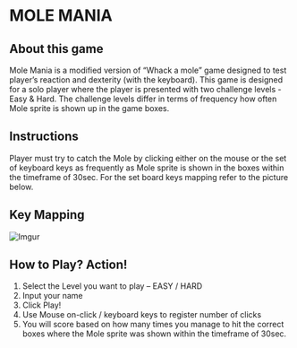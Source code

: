 # MOLE MANIA

## **About this game**

Mole Mania is a modified version of “Whack a mole” game designed to test player’s reaction and dexterity (with the keyboard). This game is designed for a solo player where the player is presented with two challenge levels - Easy & Hard. The challenge levels differ in terms of frequency how often Mole sprite is shown up in the game boxes.

## **Instructions**

Player must try to catch the Mole by clicking either on the mouse or the set of keyboard keys as frequently as Mole sprite is shown in the boxes within the timeframe of 30sec.
For the set board keys mapping refer to the picture below.

## **Key Mapping**

![Imgur](https://i.imgur.com/X0yS8My.png)

## **How to Play? Action!**

<ol> 
<li> Select the Level you want to play – EASY / HARD</li> 
<li> Input your name </li>
<li> Click Play! </li>
<li> Use Mouse on-click / keyboard keys to register number of clicks </li>
<li> You will score based on how many times you manage to hit the correct boxes where the Mole sprite was shown within the timeframe of 30sec. </li>
</ol>
